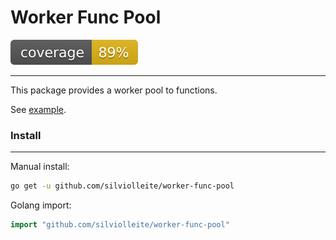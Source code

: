 # Worker Func Pool

![coverage](https://raw.githubusercontent.com/silviolleite/worker-func-pool/badges/.badges/main/coverage.svg)

---

This package provides a worker pool to functions.

See [example](/example/main.go).

### Install

---

Manual install:

```bash
go get -u github.com/silviolleite/worker-func-pool
```

Golang import:

```go
import "github.com/silviolleite/worker-func-pool"
```

